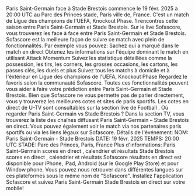 Paris Saint-Germain face à Stade Brestois commence le 19 févr. 2025 à 20:00 UTC au Parc des Princes stade, Paris ville de, France. C'est un match de Ligue des champions de l'UEFA, Knockout Phase.
1 rencontres cette saison entre Paris Saint-Germain et Stade Brestois.
Sur le live Sofascore, vous trouverez les face à face entre Paris Saint-Germain et Stade Brestois. Sofascore est la meilleure façon de suivre ce match avec plein de fonctionnalités. Par exemple vous pouvez:
Sachez qui a marqué dans le match en direct
Obtenez les informations sur l'équipe dominant le match en utilisant Attack Momentum
Suivez les statistique détaillées comme la possession, les tirs, les corners, les grosses occasions, les cartons, les passes clés, les duels et plus
Suivez tous les matchs à domicile et à l'éxtérieur en Ligue des champions de l'UEFA, Knockout Phase
Regardez le favoris selon la communauté Sofascore.
Toutes ces fonctionnalités peuvent vous aider à faire votre prédiction entre Paris Saint-Germain et Stade Brestois. Bien que Sofascore ne vous permette pas de parier directement, vous y trouverez les meilleures cotes et sites de paris sportifs. Les cotes en direct de U-TV sont consultables sur la section live de Football .
Où regarder Paris Saint-Germain vs Stade Brestois ? Dans la section TV, vous trouverez la liste des chaînes diffusant Paris Saint-Germain – Stade Brestois en direct. Vous pouvez également voir le match via nos partenaires paris sportifs ou via les liens légaux sur Sofascore.
Détails de l'événement:
NOM: Paris Saint-Germain - Stade Brestois
DATE: 19 févr. 2025
TEMPS: 20:00 UTC
STADE: Parc des Princes, Paris, France
Plus d'informations:
Paris Saint-Germain scores en direct , calendrier et résultats
Stade Brestois scores en direct , calendrier et résultats
Sofascore résultats en direct est disponible pour iPhone, iPad, Android (sur le Google Play Store) et pour Window phone. Vous pouvez nous retrouver dans différentes langues sur ces plateformes sous le même nom de "Sofascore". Installez l'application Sofascore et suivez Paris Saint-Germain Stade Brestois en direct sur votre mobile!
